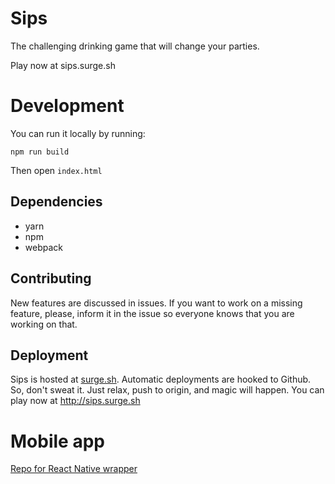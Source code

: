 # Sips

The challenging drinking game that will change your parties.

Play now at sips.surge.sh

# Development

You can run it locally by running:
```
npm run build
```

Then open `index.html`

## Dependencies

- yarn
- npm
- webpack

## Contributing

New features are discussed in issues. If you want to work on a missing feature, please, inform it in the issue so everyone knows that you are working on that.
  
## Deployment

Sips is hosted at [surge.sh](https://surge.sh). Automatic deployments are hooked to Github. So, don't sweat it. Just relax, push to origin, and magic will happen.
You can play now at http://sips.surge.sh

# Mobile app

[Repo for React Native wrapper](https://github.com/IanAbildskou/SipsWrapper)
